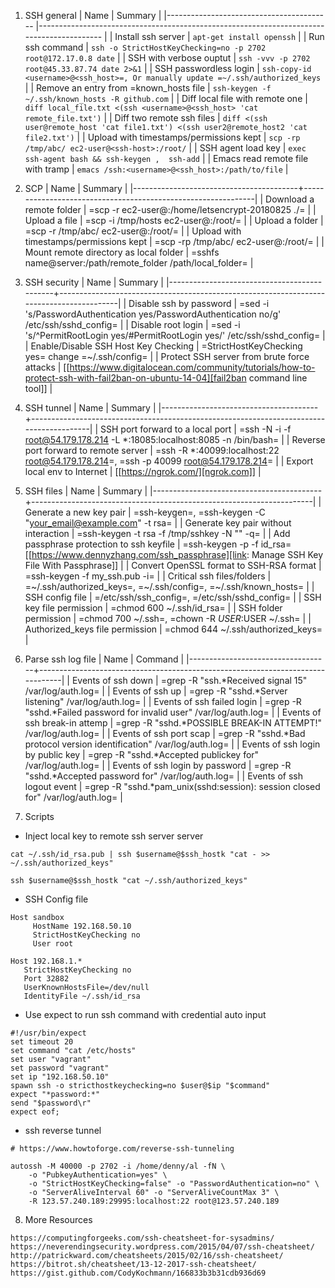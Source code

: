1.  SSH general
| Name                                    	| Summary                                                                                  	|
|-----------------------------------------	|------------------------------------------------------------------------------------------	|
| Install ssh server                      	| `apt-get install openssh`                                                                	|
| Run ssh command                         	| `ssh -o StrictHostKeyChecking=no -p 2702 root@172.17.0.8 date`                           	|
| SSH with verbose ouptut                 	| `ssh -vvv -p 2702 root@45.33.87.74 date 2>&1`                                            	|
| SSH passwordless login                  	| `ssh-copy-id <username>@<ssh_host>=, Or manually update =~/.ssh/authorized_keys`         	|
| Remove an entry from =known_hosts file  	| `ssh-keygen -f ~/.ssh/known_hosts -R github.com`                                         	|
| Diff local file with remote one         	| `diff local_file.txt <(ssh <username>@<ssh_host> 'cat remote_file.txt')`                 	|
| Diff two remote ssh files               	| `diff <(ssh user@remote_host 'cat file1.txt') <(ssh user2@remote_host2 'cat file2.txt')` 	|
| Upload with timestamps/permissions kept 	| `scp -rp /tmp/abc/ ec2-user@<ssh-host>:/root/`                                           	|
| SSH agent load key                      	| `exec ssh-agent bash && ssh-keygen ,  ssh-add`                                           	|
| Emacs read remote file with tramp       	| `emacs /ssh:<username>@<ssh_host>:/path/to/file`                                         	|

2. SCP
| Name                                    | Summary                                                      |
|-----------------------------------------+--------------------------------------------------------------|
| Download a remote folder                | =scp -r ec2-user@<ssh-host>:/home/letsencrypt-20180825 ./=   |
| Upload a file                           | =scp -i <ssh-keyfile> /tmp/hosts ec2-user@<ssh-host>:/root/= |
| Upload a folder                         | =scp -r /tmp/abc/ ec2-user@<ssh-host>:/root/=                |
| Upload with timestamps/permissions kept | =scp -rp /tmp/abc/ ec2-user@<ssh-host>:/root/=               |
| Mount remote directory as local folder  | =sshfs name@server:/path/remote_folder /path/local_folder=   |

3. SSH security
| Name                                        | Summary                                                                                  |
|---------------------------------------------+-----------------------------------------------------------------------------------------|
| Disable ssh by password                     | =sed -i 's/PasswordAuthentication yes/PasswordAuthentication no/g' /etc/ssh/sshd_config= |
| Disable root login                          | =sed -i 's/^PermitRootLogin yes/#PermitRootLogin yes/' /etc/ssh/sshd_config=             |
| Enable/Disable SSH Host Key Checking        | =StrictHostKeyChecking yes= change =~/.ssh/config=                                       |
| Protect SSH server from brute force attacks | [[https://www.digitalocean.com/community/tutorials/how-to-protect-ssh-with-fail2ban-on-ubuntu-14-04][fail2ban command line tool]]                                                               |

4. SSH tunnel
| Name                                  | Summary                                                                                 |
|---------------------------------------+-----------------------------------------------------------------------------------------|
| SSH port forward to a local port      | =ssh -N -i <ssh-keyfile> -f root@54.179.178.214 -L *:18085:localhost:8085 -n /bin/bash= |
| Reverse port forward to remote server | =ssh -R *:40099:localhost:22 root@54.179.178.214=, =ssh -p 40099 root@54.179.178.214=   |
| Export local env to Internet          | [[https://ngrok.com/][ngrok.com]]                                                                               |

5. SSH files
| Name                                     | Summary                                                              |
|------------------------------------------+----------------------------------------------------------------------|
| Generate a new key pair                  | =ssh-keygen=, =ssh-keygen -C "your_email@example.com" -t rsa=        |
| Generate key pair without interaction    | =ssh-keygen -t rsa -f /tmp/sshkey -N "" -q=                          |
| Add passphrase protection to ssh keyfile | =ssh-keygen -p -f id_rsa=  [[https://www.dennyzhang.com/ssh_passphrase][link: Manage SSH Key File With Passphrase]] |
| Convert OpenSSL format to SSH-RSA format | =ssh-keygen -f my_ssh.pub -i=                                        |
| Critical ssh files/folders               | =~/.ssh/authorized_keys=, =~/.ssh/config=, =~/.ssh/known_hosts=      |
| SSH config file                          | =/etc/ssh/ssh_config=, =/etc/ssh/sshd_config=                        |
| SSH key file permission                  | =chmod 600 ~/.ssh/id_rsa=                                            |
| SSH folder permission                    | =chmod 700 ~/.ssh=, =chown -R $USER:$USER ~/.ssh=                    |
| Authorized_keys file permission          | =chmod 644 ~/.ssh/authorized_keys=                                   |

6. Parse ssh log file
| Name                              | Command                                                                        |
|-----------------------------------+--------------------------------------------------------------------------------|
| Events of ssh down                | =grep -R "ssh.*Received signal 15" /var/log/auth.log=                          |
| Events of ssh up                  | =grep -R "sshd.*Server listening" /var/log/auth.log=                           |
| Events of ssh failed login        | =grep -R "sshd.*Failed password for invalid user" /var/log/auth.log=           |
| Events of ssh break-in attemp     | =grep -R "sshd.*POSSIBLE BREAK-IN ATTEMPT!" /var/log/auth.log=                 |
| Events of ssh port scap           | =grep -R "sshd.*Bad protocol version identification" /var/log/auth.log=        |
| Events of ssh login by public key | =grep -R "sshd.*Accepted publickey for" /var/log/auth.log=                     |
| Events of ssh login by password   | =grep -R "sshd.*Accepted password for" /var/log/auth.log=                      |
| Events of ssh logout event        | =grep -R "sshd.*pam_unix(sshd:session): session closed for" /var/log/auth.log= |

7. Scripts
- Inject local key to remote ssh server server
```shell
cat ~/.ssh/id_rsa.pub | ssh $username@$ssh_hostk "cat - >> ~/.ssh/authorized_keys"

ssh $username@$ssh_hostk "cat ~/.ssh/authorized_keys"
```

- SSH Config file
```
Host sandbox
     HostName 192.168.50.10
     StrictHostKeyChecking no
     User root
```

```
Host 192.168.1.*
   StrictHostKeyChecking no
   Port 32882
   UserKnownHostsFile=/dev/null
   IdentityFile ~/.ssh/id_rsa
```
- Use expect to run ssh command with credential auto input
```shell
#!/usr/bin/expect
set timeout 20
set command "cat /etc/hosts"
set user "vagrant"
set password "vagrant"
set ip "192.168.50.10"
spawn ssh -o stricthostkeychecking=no $user@$ip "$command"
expect "*password:*"
send "$password\r"
expect eof;
```

- ssh reverse tunnel
```shell
# https://www.howtoforge.com/reverse-ssh-tunneling

autossh -M 40000 -p 2702 -i /home/denny/al -fN \
    -o "PubkeyAuthentication=yes" \
    -o "StrictHostKeyChecking=false" -o "PasswordAuthentication=no" \
    -o "ServerAliveInterval 60" -o "ServerAliveCountMax 3" \
    -R 123.57.240.189:29995:localhost:22 root@123.57.240.189
```
8. More Resources

```
https://computingforgeeks.com/ssh-cheatsheet-for-sysadmins/
https://neverendingsecurity.wordpress.com/2015/04/07/ssh-cheatsheet/
http://patrickward.com/cheatsheets/2015/02/16/ssh-cheatsheet/
https://bitrot.sh/cheatsheet/13-12-2017-ssh-cheatsheet/
https://gist.github.com/CodyKochmann/166833b3b31cdb936d69
```
